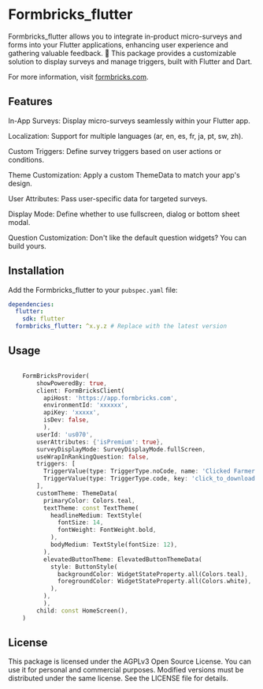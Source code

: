 <!--
This README describes the package. If you publish this package to pub.dev,
this README's contents appear on the landing page for your package.

For information about how to write a good package README, see the guide for
[writing package pages](https://dart.dev/tools/pub/writing-package-pages).

For general information about developing packages, see the Dart guide for
[creating packages](https://dart.dev/guides/libraries/create-packages)
and the Flutter guide for
[developing packages and plugins](https://flutter.dev/to/develop-packages).
-->

# Formbricks_flutter

Formbricks_flutter allows you to integrate in-product micro-surveys and forms into your Flutter applications, enhancing user experience and gathering valuable feedback. 🚀 This package provides a customizable solution to display surveys and manage triggers, built with Flutter and Dart.

For more information, visit [formbricks.com](https://formbricks.com).

## Features

In-App Surveys: Display micro-surveys seamlessly within your Flutter app.

Localization: Support for multiple languages  (ar, en, es, fr, ja, pt, sw, zh).

Custom Triggers: Define survey triggers based on user actions or conditions.

Theme Customization: Apply a custom ThemeData to match your app's design.

User Attributes: Pass user-specific data for targeted surveys.

Display Mode: Define whether to use fullscreen, dialog or bottom sheet modal.

Question Customization: Don't like the default question widgets? You can build yours.

## Installation

Add the Formbricks_flutter to your `pubspec.yaml` file:

```yaml
dependencies:
  flutter:
    sdk: flutter
  formbricks_flutter: ^x.y.z # Replace with the latest version
```
## Usage
```dart

    FormBricksProvider(
        showPoweredBy: true,
        client: FormBricksClient(
          apiHost: 'https://app.formbricks.com',
          environmentId: 'xxxxxx',
          apiKey: 'xxxxx',
          isDev: false,
          ),
        userId: 'us070',
        userAttributes: {'isPremium': true},
        surveyDisplayMode: SurveyDisplayMode.fullScreen,
        useWrapInRankingQuestion: false,
        triggers: [
          TriggerValue(type: TriggerType.noCode, name: 'Clicked Farmer'),
          TriggerValue(type: TriggerType.code, key: 'click_to_download'),
        ],
        customTheme: ThemeData(
          primaryColor: Colors.teal,
          textTheme: const TextTheme(
            headlineMedium: TextStyle(
              fontSize: 14,
              fontWeight: FontWeight.bold,
            ),
            bodyMedium: TextStyle(fontSize: 12),
          ),
          elevatedButtonTheme: ElevatedButtonThemeData(
            style: ButtonStyle(
              backgroundColor: WidgetStateProperty.all(Colors.teal),
              foregroundColor: WidgetStateProperty.all(Colors.white),
            ),
          ),
          ),
        child: const HomeScreen(),
    )
```

## License
This package is licensed under the AGPLv3 Open Source License. You can use it for 
personal and commercial purposes. Modified versions must be distributed under the same 
license. See the LICENSE file for details.
